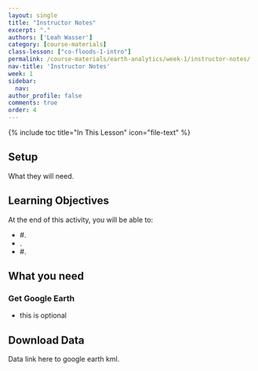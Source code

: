 ```yaml
---
layout: single
title: "Instructor Notes"
excerpt: "."
authors: ['Leah Wasser']
category: [course-materials]
class-lesson: ["co-floods-1-intro"]
permalink: /course-materials/earth-analytics/week-1/instructor-notes/
nav-title: 'Instructor Notes'
week: 1
sidebar:
  nav:
author_profile: false
comments: true
order: 4
---
```


{% include toc title="In This Lesson" icon="file-text" %}

## Setup

What they will need.


<div class='notice--success' markdown="1">

## <i class="fa fa-graduation-cap" aria-hidden="true"></i> Learning Objectives
At the end of this activity, you will be able to:

* #.
*  .
* #.

## <i class="fa fa-check-square-o fa-2" aria-hidden="true"></i> What you need

### Get Google Earth

* this is optional

## Download Data

Data link here to google earth kml.

  </div>
